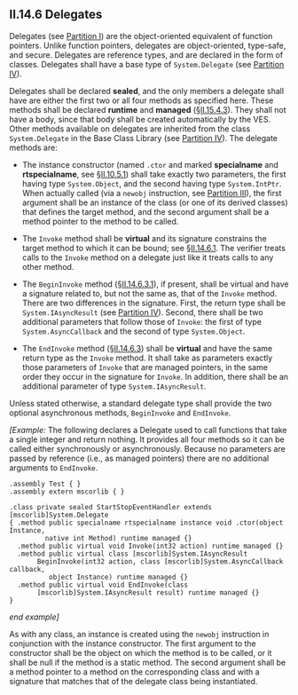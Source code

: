 ## II.14.6 Delegates

Delegates (see [Partition I](#todo-missing-hyperlink)) are the object-oriented equivalent of function pointers. Unlike function pointers, delegates are object-oriented, type-safe, and secure. Delegates are reference types, and are declared in the form of classes. Delegates shall have a base type of `System.Delegate` (see [Partition IV](#todo-missing-hyperlink)).

Delegates shall be declared **sealed**, and the only members a delegate shall have are either the first two or all four methods as specified here. These methods shall be declared **runtime** and **managed** (§[II.15.4.3](#todo-missing-hyperlink)). They shall not have a body, since that body shall be created automatically by the VES. Other methods available on delegates are inherited from the class `System.Delegate` in the Base Class Library (see [Partition IV](#todo-missing-hyperlink)). The delegate methods are:

 * The instance constructor (named `.ctor` and marked **specialname** and **rtspecialname**, see §[II.10.5.1](#todo-missing-hyperlink)) shall take exactly two parameters, the first having type `System.Object`, and the second having type `System.IntPtr`.  When actually called (via a `newobj` instruction, see [Partition III](#todo-missing-hyperlink)), the first argument shall be an instance of the class (or one of its derived classes) that defines the target method, and the second argument shall be a method pointer to the method to be called.

 * The `Invoke` method shall be **virtual** and its signature constrains the target method to which it can be bound; see §[II.14.6.1](ii.14.6.1-delegate-signature-compatibility.md). The verifier treats calls to the `Invoke` method on a delegate just like it treats calls to any other method.

 * The `BeginInvoke` method (§[II.14.6.3.1](ii.14.6.3.1-the-begininvoke-method.md)), if present, shall be virtual and have a signature related to, but not the same as, that of the `Invoke` method. There are two differences in the signature. First, the return type shall be `System.IAsyncResult` (see [Partition IV](#todo-missing-hyperlink)). Second, there shall be two additional parameters that follow those of `Invoke`: the first of type `System.AsyncCallback` and the second of type `System.Object`.

 * The `EndInvoke` method (§[II.14.6.3](ii.14.6.3-asynchronous-calls-to-delegates.md)) shall be **virtual** and have the same return type as the `Invoke` method. It shall take as parameters exactly those parameters of `Invoke` that are managed pointers, in the same order they occur in the signature for `Invoke`. In addition, there shall be an additional parameter of type `System.IAsyncResult`.

Unless stated otherwise, a standard delegate type shall provide the two optional asynchronous methods, `BeginInvoke` and `EndInvoke`.

_[Example:_ The following declares a Delegate used to call functions that take a single integer and return nothing. It provides all four methods so it can be called either synchronously or asynchronously. Because no parameters are passed by reference (i.e., as managed pointers) there are no additional arguments to `EndInvoke`.

 ```ilasm
 .assembly Test { }
 .assembly extern mscorlib { }

 .class private sealed StartStopEventHandler extends [mscorlib]System.Delegate
 { .method public specialname rtspecialname instance void .ctor(object Instance,  
          native int Method) runtime managed {}
   .method public virtual void Invoke(int32 action) runtime managed {}
   .method public virtual class [mscorlib]System.IAsyncResult
        BeginInvoke(int32 action, class [mscorlib]System.AsyncCallback callback,
           object Instance) runtime managed {}
   .method public virtual void EndInvoke(class
        [mscorlib]System.IAsyncResult result) runtime managed {}
 }
 ```

_end example]_

As with any class, an instance is created using the `newobj` instruction in conjunction with the instance constructor. The first argument to the constructor shall be the object on which the method is to be called, or it shall be null if the method is a static method. The second argument shall be a method pointer to a method on the corresponding class and with a signature that matches that of the delegate class being instantiated.
